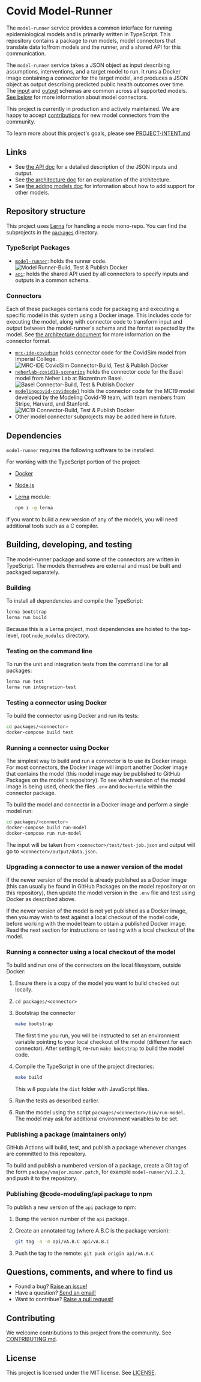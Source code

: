 # Covid Model-Runner

The `model-runner` service provides a common interface for running epidemiological models and is primarily written in TypeScript. This repository contains a package to run models, model connectors that translate data to/from models and the runner, and a shared API for this communication.

The `model-runner` service takes a JSON object as input describing assumptions, interventions, and a target model to run. It runs a Docker image containing a _connector_ for the target model, and produces a JSON object as output describing predicted public health outcomes over time. The [input](/packages/api/schema/input.json) and [output](/packages/api/schema/output.json) schemas are common across all supported models. [See below](#connectors) for more information about model connectors.

This project is currently in production and actively maintained. We are happy to accept [contributions](CONTRIBUTING.md) for new model connectors from the community.

To learn more about this project's goals, please see [PROJECT-INTENT.md](https://github.com/covid-modeling/web-ui/blob/master/PROJECT-INTENT.md)

## Links

- See [the API doc](/docs/api.md) for a detailed description of the JSON inputs and output.
- See [the architecture doc](/docs/architecture.md) for an explanation of the architecture.
- See [the adding models doc](/docs/adding-models.md) for information about how to add support for other models.

## Repository structure

This project uses [Lerna](https://lerna.js.org/) for handling a node mono-repo. You can find the subprojects in the [`packages`](/packages) directory.

### TypeScript Packages

- [`model-runner`](/packages/model-runner): holds the runner code. ![Model Runner-Build, Test & Publish Docker](https://github.com/covid-modeling/model-runner/workflows/Model%20Runner-Build,%20Test%20&%20Publish%20Docker/badge.svg)
- [`api`](/packages/api): holds the shared API used by all connectors to specify inputs and outputs in a common schema.

### Connectors

Each of these packages contains code for packaging and executing a specific model in this system using a Docker image. This includes code for executing the model, along with connector code to transform input and output between the model-runner's schema and the format expected by the model. See [the architecture document](/docs/architecture.md#connectors) for more information on the connector format.

- [`mrc-ide-covidsim`](/packages/mrc-ide-covidsim) holds connector code for the CovidSim model from Imperial College. ![MRC-IDE CovidSim Connector-Build, Test & Publish Docker](https://github.com/covid-modeling/model-runner/workflows/MRC-IDE%20CovidSim%20Connector-Build,%20Test%20&%20Publish%20Docker/badge.svg)
- [`neherlab-covid19-scenarios`](/packages/neherlab-covid19-scenarios) holds the connector code for the Basel model from Neher Lab at Biozentrum Basel. ![Basel Connector-Build, Test & Publish Docker](https://github.com/covid-modeling/model-runner/workflows/Basel%20Connector-Build,%20Test%20&%20Publish%20Docker/badge.svg)
- [`modelingcovid-covidmodel`](/packages/modelingcovid-covidmodel) holds the connector code for the MC19 model developed by the Modeling Covid-19 team, with team members from Stripe, Harvard, and Stanford. ![MC19 Connector-Build, Test & Publish Docker](https://github.com/covid-modeling/model-runner/workflows/MC19%20Connector-Build,%20Test%20&%20Publish%20Docker/badge.svg)
- Other model connector subprojects may be added here in future.

## Dependencies

`model-runner` requires the following software to be installed:

For working with the TypeScript portion of the project:

- [Docker](https://www.docker.com/)
- [Node.js](https://nodejs.org/en/)
- [Lerna](https://lerna.js.org/) module:

    ```sh
    npm i -g lerna
    ```

If you want to build a new version of any of the models, you will need additional tools such as a C compiler.

## Building, developing, and testing

The model-runner package and some of the connectors are written in TypeScript. The models themselves are external and must be built and packaged separately.

### Building

To install all dependencies and compile the TypeScript:

```sh
lerna bootstrap
lerna run build
```

Because this is a Lerna project, most dependencies are hoisted to the top-level, root `node_modules` directory.

### Testing on the command line

To run the unit and integration tests from the command line for all packages:

```sh
lerna run test
lerna run integration-test
```

### Testing a connector using Docker

To build the connector using Docker and run its tests:

```sh
cd packages/<connector>
docker-compose build test
```

### Running a connector using Docker

The simplest way to build and run a connector is to use its Docker image.
For most connectors, the Docker image will import another Docker image that contains the model (this model image may be published to GitHub Packages on the model's repository).
To see which version of the model image is being used, check the files `.env` and `Dockerfile` within the connector package.

To build the model and connector in a Docker image and perform a single model run:

```sh
cd packages/<connector>
docker-compose build run-model
docker-compose run run-model
```

The input will be taken from `<connector>/test/test-job.json` and output will go to `<connector>/output/data.json`.

### Upgrading a connector to use a newer version of the model

If the newer version of the model is already published as a Docker image (this can usually be found in GitHub Packages on the model repository or on this repository), then update the model version in the `.env` file and test using Docker as described above.

If the newer version of the model is not yet published as a Docker image, then you may wish to test against a local checkout of the model code, before working with the model team to obtain a published Docker image.
Read the next section for instructions on testing with a local checkout of the model.

### Running a connector using a local checkout of the model

To build and run one of the connectors on the local filesystem, outside Docker:

1. Ensure there is a copy of the model you want to build checked out locally.
1. `cd packages/<connector>`
1. Bootstrap the connector

    ```sh
    make bootstrap
    ```

    The first time you run, you will be instructed to set an environment variable pointing to your local checkout of the model (different for each connector). After setting it, re-run `make bootstrap` to build the model code.
1. Compile the TypeScript in one of the project directories:

    ```sh
    make build
    ```

    This will populate the `dist` folder with JavaScript files.
1. Run the tests as described earlier.
1. Run the model using the script `packages/<connector>/bin/run-model`. The model may ask for additional environment variables to be set.

### Publishing a package (maintainers only)

GitHub Actions will build, test, and publish a package whenever changes are committed to this repository.

To build and publish a numbered version of a package, create a Git tag of the form `package/vmajor.minor.patch`, for example `model-runner/v1.2.3`, and push it to the repository.

### Publishing @code-modeling/api package to npm

To publish a new version of the `api` package to npm:

1. Bump the version number of the `api` package.
2. Create an annotated tag (where A.B.C is the package version):

    ```sh
    git tag -a -m api/vA.B.C api/vA.B.C
    ```

3. Push the tag to the remote: `git push origin api/vA.B.C`

## Questions, comments, and where to find us

- Found a bug? [Raise an issue!](https://github.com/covid-modeling/model-runner/issues)
- Have a question? [Send an email!](mailto:covid-modeling+opensource@github.com)
- Want to contribue? [Raise a pull request!](https://github.com/covid-modeling/model-runner/pulls)

## Contributing

We welcome contributions to this project from the community. See [CONTRIBUTING.md](CONTRIBUTING.md).

## License

This project is licensed under the MIT license. See [LICENSE](LICENSE).
